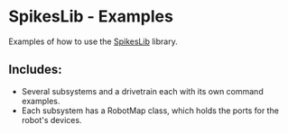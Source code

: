 # SpikesLib - Examples
Examples of how to use the [SpikesLib](https://github.com/Spikes-2212-Programming-Guild/SpikesLib2) library.

## Includes:
- Several subsystems and a drivetrain each with its own command examples.
- Each subsystem has a RobotMap class, which holds the ports for the robot's devices.